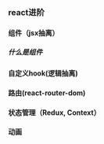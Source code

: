### react进阶

#### 组件（jsx抽离）

##### 什么是组件

#### 自定义hook(逻辑抽离)
#### 路由(react-router-dom)
#### 状态管理（Redux, Context）
#### 动画